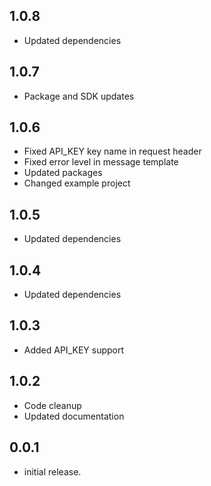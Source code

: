 ## 1.0.8
* Updated dependencies

## 1.0.7
* Package and SDK updates

## 1.0.6
* Fixed API_KEY key name in request header
* Fixed error level in message template
* Updated packages
* Changed example project

## 1.0.5
* Updated dependencies

## 1.0.4
* Updated dependencies

## 1.0.3
* Added API_KEY support

## 1.0.2
* Code cleanup
* Updated documentation

## 0.0.1

* initial release.
